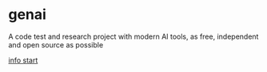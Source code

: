 # genai
A code test and research project with modern AI tools, as free, independent and open source as possible

[info start](https://github.com/genboy/genai/blob/main/docs/start.md)
